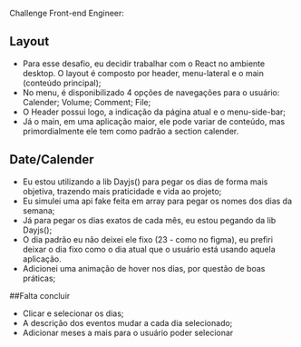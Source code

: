 Challenge Front-end Engineer:

## Layout 
- Para esse desafio, eu decidir trabalhar com o React no ambiente desktop. O layout é composto por header, menu-lateral e o main (conteúdo principal);
- No menu, é disponibilizado 4 opções de navegações para o usuário: Calender; Volume; Comment; File;
- O Header possui logo, a indicação da página atual e o menu-side-bar;
- Já o main, em uma aplicação maior, ele pode variar de conteúdo, mas primordialmente ele tem como padrão a section calender.

## Date/Calender 
- Eu estou utilizando a lib Dayjs() para pegar os dias de forma mais objetiva, trazendo mais praticidade e vida ao projeto;
- Eu simulei uma api fake feita em array para pegar os nomes dos dias da semana;
- Já para pegar os dias exatos de cada mês, eu estou pegando da lib Dayjs();
- O dia padrão eu não deixei ele fixo (23 - como no figma), eu prefiri deixar o dia fixo como o dia atual que o usuário está usando aquela aplicação.
- Adicionei uma animação de hover nos dias, por questão de boas práticas;

##Falta concluir 
- Clicar e selecionar os dias;
- A descrição dos eventos mudar a cada dia selecionado;
- Adicionar meses a mais para o usuário poder selecionar

